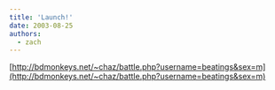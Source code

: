 ```yaml
---
title: 'Launch!'
date: 2003-08-25
authors:
  - zach
---
```


[http://bdmonkeys.net/~chaz/battle.php?username=beatings&sex=m](http://bdmonkeys.net/~chaz/battle.php?username=beatings&sex=m)
